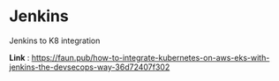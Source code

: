 # Jenkins
Jenkins to K8 integration

**Link** : https://faun.pub/how-to-integrate-kubernetes-on-aws-eks-with-jenkins-the-devsecops-way-36d72407f302
